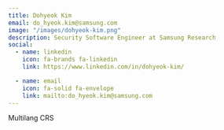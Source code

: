```yaml
---
title: Dohyeok Kim
email: do_hyeok.kim@samsung.com
image: "/images/dohyeok-kim.png"
description: Security Software Engineer at Samsung Research
social:
  - name: linkedin
    icon: fa-brands fa-linkedin
    link: https://www.linkedin.com/in/dohyeok-kim/

  - name: email
    icon: fa-solid fa-envelope
    link: mailto:do_hyeok.kim@samsung.com
---
```


Multilang CRS
